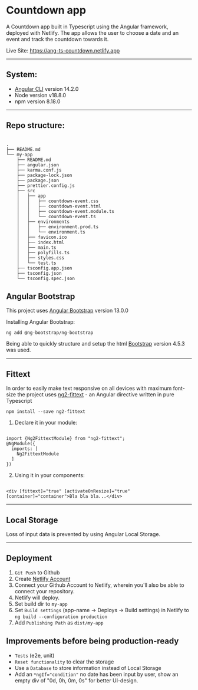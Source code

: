 # Countdown app

A Countdown app built in Typescript using the Angular framework, deployed with Netlify. The app allows the user to choose a date and an event and track the countdown towards it.

Live Site: https://ang-ts-countdown.netlify.app

<hr>

## System:
- [Angular CLI](https://angular.io/cli) version 14.2.0 
- Node version v18.8.0
- npm version 8.18.0

<hr>

## Repo structure:

```

.
├── README.md
└── my-app
    ├── README.md
    ├── angular.json
    ├── karma.conf.js
    ├── package-lock.json
    ├── package.json
    ├── prettier.config.js
    ├── src
    │   ├── app
    │   │   ├── countdown-event.css
    │   │   ├── countdown-event.html
    │   │   ├── countdown-event.module.ts
    │   │   └── countdown-event.ts
    │   ├── environments
    │   │   ├── environment.prod.ts
    │   │   └── environment.ts
    │   ├── favicon.ico
    │   ├── index.html
    │   ├── main.ts
    │   ├── polyfills.ts
    │   ├── styles.css
    │   └── test.ts
    ├── tsconfig.app.json
    ├── tsconfig.json
    └── tsconfig.spec.json

```

## Angular Bootstrap

This project uses [Angular Bootstrap](https://ng-bootstrap.github.io/#/home) version 13.0.0

Installing Angular Bootstrap:

`ng add @ng-bootstrap/ng-bootstrap`

Being able to quickly structure and setup the html [Bootstrap](https://getbootstrap.com/docs/4.5/getting-started/introduction/) version 4.5.3 was used. 

<hr>

## Fittext

In order to easily make text responsive on all devices with maximum font-size the project uses [ng2-fittext](https://www.npmjs.com/package/ng2-fittext) - an Angular directive written in pure Typescript 

`npm install --save ng2-fittext`

1. Declare it in your module:


```

import {Ng2FittextModule} from "ng2-fittext";
@NgModule({
  imports: [
    Ng2FittextModule
  ]
})

```

2. Using it in your components: 

```

<div [fittext]="true" [activateOnResize]="true" [container]="container">Bla bla bla...</div>

```
<hr>

## Local Storage

Loss of input data is prevented by using Angular Local Storage. 

<hr>

## Deployment

1. `Git Push` to Github
2. Create [Netlify Account](https://www.netlify.com/)
3. Connect your Github Account to Netlify, wherein you'll also be able to connect your repository. 
4. Netlify will deploy.
5. Set build dir to `my-app`
6. Set `Build settings` (app-name -> Deploys -> Build settings) in Netlify to `ng build --configuration production`
7. Add `Publishing Path` as `dist/my-app`



## Improvements before being production-ready
- `Tests` (e2e, unit)
- `Reset functionality` to clear the storage
- Use a `Database` to store information instead of Local Storage
- Add an `*ngIf="condition"` no date has been input by user, show an empty div of "0d, 0h, 0m, 0s" for better UI-design.

